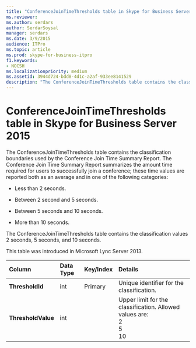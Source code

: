 ```yaml
---
title: "ConferenceJoinTimeThresholds table in Skype for Business Server 2015"
ms.reviewer: 
ms.author: serdars
author: SerdarSoysal
manager: serdars
ms.date: 3/9/2015
audience: ITPro
ms.topic: article
ms.prod: skype-for-business-itpro
f1.keywords:
- NOCSH
ms.localizationpriority: medium
ms.assetid: 3944d724-bdd8-4d1c-a2af-933ee8141529
description: "The ConferenceJoinTimeThresholds table contains the classification boundaries used by the Conference Join Time Summary Report. The Conference Join Time Summary Report summarizes the amount time required for users to successfully join a conference; these time values are reported both as an average and in one of the following categories:"
---
```


# ConferenceJoinTimeThresholds table in Skype for Business Server 2015
 
The ConferenceJoinTimeThresholds table contains the classification boundaries used by the Conference Join Time Summary Report. The Conference Join Time Summary Report summarizes the amount time required for users to successfully join a conference; these time values are reported both as an average and in one of the following categories:
  
- Less than 2 seconds.
    
- Between 2 second and 5 seconds.
    
- Between 5 seconds and 10 seconds.
    
- More than 10 seconds.
    
The ConferenceJoinTimeThresholds table contains the classification values 2 seconds, 5 seconds, and 10 seconds.
  
This table was introduced in Microsoft Lync Server 2013.
  
|**Column**|**Data Type**|**Key/Index**|**Details**|
|:-----|:-----|:-----|:-----|
|**ThresholdId** <br/> |int  <br/> |Primary  <br/> |Unique identifier for the classification.  <br/> |
|**ThresholdValue** <br/> |int  <br/> || Upper limit for the classification. Allowed values are: <br/>  2 <br/>  5 <br/>  10 <br/> |
   

